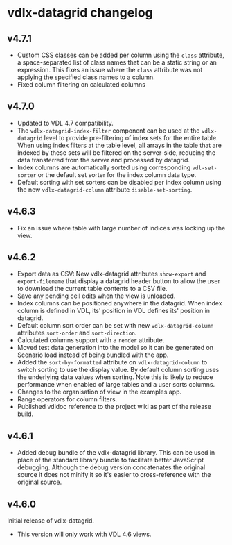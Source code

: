# vdlx-datagrid changelog

## v4.7.1

- Custom CSS classes can be added per column using the `class` attribute, a space-separated list of class names that
  can be a static string or an expression. This fixes an issue where the `class` attribute was not applying the specified 
  class names to a column.
- Fixed column filtering on calculated columns

## v4.7.0

- Updated to VDL 4.7 compatibility.
- The `vdlx-datagrid-index-filter` component can be used at the `vdlx-datagrid` level to provide pre-filtering of index sets
  for the entire table. When using index filters at the table level, all arrays in the table that are indexed by these sets
  will be filtered on the server-side, reducing the data transferred from the server and processed by datagrid.
- Index columns are automatically sorted using corresponding `vdl-set-sorter` or the default set sorter for the index column data type.
- Default sorting with set sorters can be disabled per index column using the new `vdlx-datagrid-column` attribute `disable-set-sorting`.

## v4.6.3

- Fix an issue where table with large number of indices was locking up the view.

## v4.6.2

- Export data as CSV: New vdlx-datagrid attributes `show-export` and `export-filename` that display a datagrid header 
  button to allow the user to download the current table contents to a CSV file.
- Save any pending cell edits when the view is unloaded. 
- Index columns can be positioned anywhere in the datagrid. When index column is defined in VDL, its' position in VDL defines its'
  position in datagrid.
- Default column sort order can be set with new `vdlx-datagrid-column` attributes `sort-order` and `sort-direction`.
- Calculated columns support with a `render` attribute.
- Moved test data generation into the model so it can be generated on Scenario load instead of being bundled with the app.
- Added the `sort-by-formatted` attribute on `vdlx-datagrid-column` to switch sorting to use the display value. By default column sorting
  uses the underlying data values when sorting. Note this is likely to reduce performance when enabled of large tables and a user sorts columns.
- Changes to the organisation of view in the examples app.
- Range operators for column filters.
- Published vdldoc reference to the project wiki as part of the release build.

## v4.6.1

- Added debug bundle of the vdlx-datagrid library. This can be used in place of the standard library bundle to facilitate 
  better JavaScript debugging. Although the debug version concatenates the original source it does not minify it so it's easier
  to cross-reference with the original source.

## v4.6.0

Initial release of vdlx-datagrid.

- This version will only work with VDL 4.6 views.
